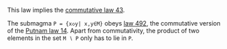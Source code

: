 This law implies the [commutative law 43](https://teorth.github.io/equational_theories/implications/?43).

The submagma `P = {x◇y| x,y∈M}` obeys [law 492](https://teorth.github.io/equational_theories/implications/?492), the commutative version of the [Putnam law 14](https://teorth.github.io/equational_theories/implications/?14).  Apart from commutativity, the product of two elements in the set `M ∖ P` only has to lie in `P`.
